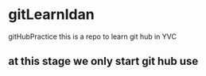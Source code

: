 # gitLearnIdan
gitHubPractice
this is a repo to learn git hub in YVC

## at this stage we only start git hub use
